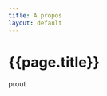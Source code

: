 ```yaml
---
title: A propos
layout: default
---
```

<title>{{site.h1}}</title>
<h1>{{page.title}}</h1>
<main> prout</main>